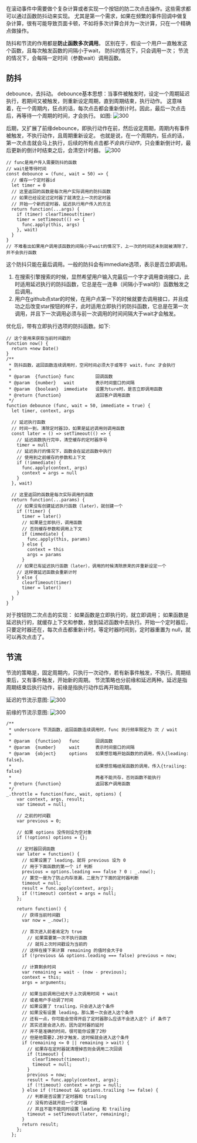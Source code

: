 
在滚动事件中需要做个复杂计算或者实现一个按钮的防二次点击操作。这些需求都可以通过函数防抖动来实现。
尤其是第一个需求，如果在频繁的事件回调中做复杂计算，很有可能导致页面卡顿，不如将多次计算合并为一次计算，只在一个精确点做操作。


防抖和节流的作用都是**防止函数多次调用**。
区别在于，假设一个用户一直触发这个函数，且每次触发函数的间隔小于wait，
防抖的情况下，只会调用一次；
节流的情况下，会每隔一定时间（参数wait）调用函数。

##  防抖
debounce，去抖动。
debounce基本思想：当事件被触发时，设定一个周期延迟执行，若期间又被触发，则重新设定周期，直到周期结束，执行动作。
这意味着，在一个周期内，狂点的话，每次点击都会重新倒计时。因此，最后一次点击后，再等待一个周期的时间，才会执行。
如图:
![300](http://img.4455q.com/2019-07-11-19-34-59.png?imageView2/2/w/700/h/500)

后期，又扩展了前缘debounce，即执行动作在前，然后设定周期，周期内有事件被触发，不执行动作，且周期重新设定。
也就是说，在一个周期内，狂点的话，第一次点击就会马上执行，后续的所有点击都*不会执行动作*，只会重新倒计时，最后更新的倒计时结束之后，会清空计时器。
![300](http://img.4455q.com/2019-07-11-19-35-25.png?imageView2/2/w/700/h/500)

```
// func是用户传入需要防抖的函数
// wait是等待时间
const debounce = (func, wait = 50) => {
  // 缓存一个定时器id
  let timer = 0
  // 这里返回的函数是每次用户实际调用的防抖函数
  // 如果已经设定过定时器了就清空上一次的定时器
  // 开始一个新的定时器，延迟执行用户传入的方法
  return function(...args) {
    if (timer) clearTimeout(timer)
    timer = setTimeout(() => {
      func.apply(this, args)
    }, wait)
  }
}
// 不难看出如果用户调用该函数的间隔小于wait的情况下，上一次的时间还未到就被清除了，并不会执行函数
```
这个防抖只能在最后调用。一般的防抖会有immediate选项，表示是否立即调用。
1. 在搜索引擎搜索的时候，显然希望用户输入完最后一个字才调用查询接口，此时适用延迟执行的防抖函数，它总是在一连串（间隔小于wait的）函数触发之后调用。
2. 用户在github点star的时候，在用户点第一下的时候就要去调用接口，并且成功之后改变star按钮的样子，此时适用立即执行的防抖函数，它总是在第一次调用，并且下一次调用必须与前一次调用的时间间隔大于wait才会触发。


优化后，带有立即执行选项的防抖函数。如下:
```
// 这个是用来获取当前时间戳的
function now() {
  return +new Date()
}
/**
 * 防抖函数，返回函数连续调用时，空闲时间必须大于或等于 wait，func 才会执行
 *
 * @param  {function} func        回调函数
 * @param  {number}   wait        表示时间窗口的间隔
 * @param  {boolean}  immediate   设置为ture时，是否立即调用函数
 * @return {function}             返回客户调用函数
 */
function debounce (func, wait = 50, immediate = true) {
  let timer, context, args

  // 延迟执行函数
  // 时间一到，清除定时器ID，如果是延迟调用则调用函数
  const later = () => setTimeout(() => {
    // 延迟函数执行完毕，清空缓存的定时器序号
    timer = null
    // 延迟执行的情况下，函数会在延迟函数中执行
    // 使用到之前缓存的参数和上下文
    if (!immediate) {
      func.apply(context, args)
      context = args = null
    }
  }, wait)

  // 这里返回的函数是每次实际调用的函数
  return function(...params) {
    // 如果没有创建延迟执行函数（later），就创建一个
    if (!timer) {
      timer = later()
      // 如果是立即执行，调用函数
      // 否则缓存参数和调用上下文
      if (immediate) {
        func.apply(this, params)
      } else {
        context = this
        args = params
      }
    // 如果已有延迟执行函数（later），调用的时候清除原来的并重新设定一个
    // 这样做延迟函数会重新计时
    } else {
      clearTimeout(timer)
      timer = later()
    }
  }
}
```

对于按钮防二次点击的实现：
如果函数是立即执行的，就立即调用；
如果函数是延迟执行的，就缓存上下文和参数，放到延迟函数中去执行。开始一个定时器后，只要定时器还在，每次点击都重新计时。等定时器时间到，定时器重置为 null，就可以再次点击了。



##  节流
节流的策略是，固定周期内，只执行一次动作，若有新事件触发，不执行。周期结束后，又有事件触发，开始新的周期。 
节流策略也分前缘和延迟两种。延迟是指周期结束后执行动作，前缘是指执行动作后再开始周期。

延迟的节流示意图:
![300](http://img.4455q.com/2019-07-11-19-39-04.png?imageView2/2/w/700/h/500)

前缘的节流示意图:
![300](http://img.4455q.com/2019-07-11-19-39-35.png?imageView2/2/w/700/h/500)


```
/**
 * underscore 节流函数，返回函数连续调用时，func 执行频率限定为 次 / wait
 *
 * @param  {function}   func      回调函数
 * @param  {number}     wait      表示时间窗口的间隔
 * @param  {object}     options   如果想忽略开始函数的的调用，传入{leading: false}。
 *                                如果想忽略结尾函数的调用，传入{trailing: false}
 *                                两者不能共存，否则函数不能执行
 * @return {function}             返回客户调用函数
 */
_.throttle = function(func, wait, options) {
    var context, args, result;
    var timeout = null;

    // 之前的时间戳
    var previous = 0;

    // 如果 options 没传则设为空对象
    if (!options) options = {};

    // 定时器回调函数
    var later = function() {
      // 如果设置了 leading，就将 previous 设为 0
      // 用于下面函数的第一个 if 判断
      previous = options.leading === false ? 0 : _.now();
      // 置空一是为了防止内存泄漏，二是为了下面的定时器判断
      timeout = null;
      result = func.apply(context, args);
      if (!timeout) context = args = null;
    };
    
    return function() {
      // 获得当前时间戳
      var now = _.now();

      // 首次进入前者肯定为 true
	    // 如果需要第一次不执行函数
	    // 就将上次时间戳设为当前的
      // 这样在接下来计算 remaining 的值时会大于0
      if (!previous && options.leading === false) previous = now;

      // 计算剩余时间
      var remaining = wait - (now - previous);
      context = this;
      args = arguments;

      // 如果当前调用已经大于上次调用时间 + wait
      // 或者用户手动调了时间
 	  // 如果设置了 trailing，只会进入这个条件
	  // 如果没有设置 leading，那么第一次会进入这个条件
	  // 还有一点，你可能会觉得开启了定时器那么应该不会进入这个 if 条件了
	  // 其实还是会进入的，因为定时器的延时
	  // 并不是准确的时间，很可能你设置了2秒
	  // 但是他需要2.2秒才触发，这时候就会进入这个条件
      if (remaining <= 0 || remaining > wait) {
        // 如果存在定时器就清理掉否则会调用二次回调
        if (timeout) {
          clearTimeout(timeout);
          timeout = null;
        }
        previous = now;
        result = func.apply(context, args);
        if (!timeout) context = args = null;
      } else if (!timeout && options.trailing !== false) {
        // 判断是否设置了定时器和 trailing
	    // 没有的话就开启一个定时器
        // 并且不能不能同时设置 leading 和 trailing
        timeout = setTimeout(later, remaining);
      }
      return result;
    };
  };
```

